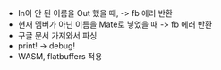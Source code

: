 - In이 안 된 이름을 Out 했을 때, -> fb 에러 반환
- 현재 멤버가 아닌 이름을 Mate로 넣었을 때 -> fb 에러 반환
- 구글 문서 가져와서 파싱
- print! -> debug!
- WASM, flatbuffers 적용